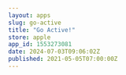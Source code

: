 ```yaml
---
layout: apps
slug: go-active
title: "Go Active!"
store: apple
app_id: 1553273081
date: 2024-07-03T09:06:02Z
published: 2021-05-05T07:00:00Z
---
```

